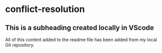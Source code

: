 # conflict-resolution

## This is a subheading created locally in VScode

All of this content added to the readme file has been added from my local Git repository.